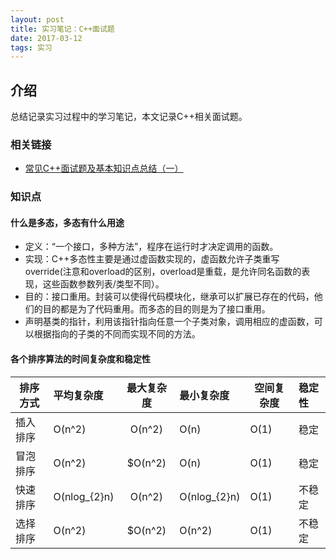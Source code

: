 ```yaml
---
layout: post
title: 实习笔记：C++面试题
date: 2017-03-12
tags: 实习
---
```


## 介绍

总结记录实习过程中的学习笔记，本文记录C++相关面试题。

### 相关链接

* [常见C++面试题及基本知识点总结（一）](http://www.cnblogs.com/LUO77/p/5771237.html)

### 知识点

#### 什么是多态，多态有什么用途

* 定义：“一个接口，多种方法”，程序在运行时才决定调用的函数。
* 实现：C++多态性主要是通过虚函数实现的，虚函数允许子类重写override(注意和overload的区别，overload是重载，是允许同名函数的表现，这些函数参数列表/类型不同）。
* 目的：接口重用。封装可以使得代码模块化，继承可以扩展已存在的代码，他们的目的都是为了代码重用。而多态的目的则是为了接口重用。
* 声明基类的指针，利用该指针指向任意一个子类对象，调用相应的虚函数，可以根据指向的子类的不同而实现不同的方法。

#### 各个排序算法的时间复杂度和稳定性

| 排序方式 | 平均复杂度 | 最大复杂度 | 最小复杂度 | 空间复杂度 | 稳定性 |
|---------|:---------|:--------:|:----------|----------|:------|
| 插入排序 | O(n^2) | O(n^2) |  O(n)  |   O(1)   |  稳定  |
| 冒泡排序 | O(n^2) | $O(n^2) | O(n)  |   O(1)   |  稳定  |
| 快速排序 | O(nlog_{2}n) | O(n^2) | O(nlog_{2}n) | O(1) | 不稳定 |
| 选择排序 | O(n^2) | $O(n^2) | O(n^2) |   O(1)   | 不稳定 |

